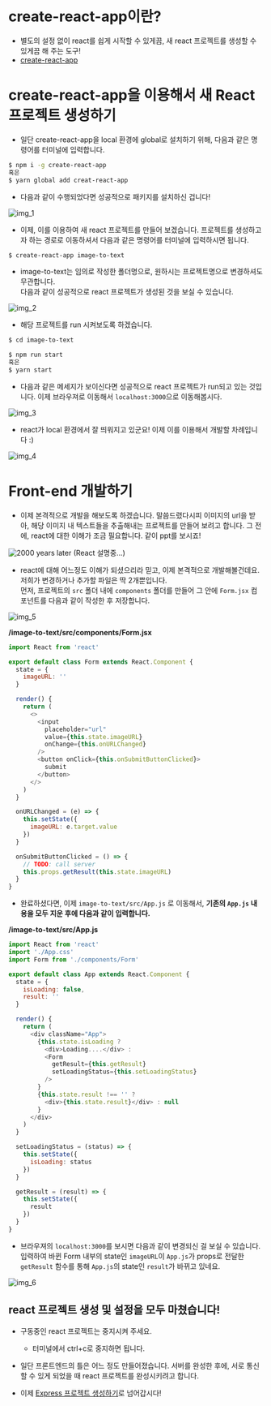# create-react-app이란?

- 별도의 설정 없이 react를 쉽게 시작할 수 있게끔, 새 react 프로젝트를 생성할 수 있게끔 해 주는 도구!
- [create-react-app](https://github.com/facebook/create-react-app)

# create-react-app을 이용해서 새 React 프로젝트 생성하기

- 일단 create-react-app을 local 환경에 global로 설치하기 위해, 다음과 같은 명령어를 터미널에 입력합니다.

```bash
$ npm i -g create-react-app
혹은
$ yarn global add creat-react-app
```

- 다음과 같이 수행되었다면 성공적으로 패키지를 설치하신 겁니다!

![img_1](./images/1.png)

- 이제, 이를 이용하여 새 react 프로젝트를 만들어 보겠습니다. 프로젝트를 생성하고자 하는 경로로 이동하셔서 다음과 같은 명령어를 터미널에 입력하시면 됩니다.

```bash
$ create-react-app image-to-text
```

- image-to-text는 임의로 작성한 폴더명으로, 원하시는 프로젝트명으로 변경하셔도 무관합니다.  
다음과 같이 성공적으로 react 프로젝트가 생성된 것을 보실 수 있습니다.

![img_2](./images/2.png)

- 해당 프로젝트를 run 시켜보도록 하겠습니다.
```bash
$ cd image-to-text

$ npm run start
혹은
$ yarn start
```

- 다음과 같은 메세지가 보이신다면 성공적으로 react 프로젝트가 run되고 있는 것입니다. 이제 브라우져로 이동해서 `localhost:3000`으로 이동해봅시다.

![img_3](./images/3.png)

- react가 local 환경에서 잘 띄워지고 있군요! 이제 이를 이용해서 개발할 차례입니다 :)

![img_4](./images/4.png)

# Front-end 개발하기

- 이제 본격적으로 개발을 해보도록 하겠습니다. 말씀드렸다시피 이미지의 url을 받아, 해당 이미지 내 텍스트들을 추출해내는 프로젝트를 만들어 보려고 합니다. 그 전에, react에 대한 이해가 조금 필요합니다. 같이 ppt를 보시죠!

![2000 years later](https://i.ytimg.com/vi/CM4Al4gzSoA/hqdefault.jpg)
(React 설명중...)

- react에 대해 어느정도 이해가 되셨으리라 믿고, 이제 본격적으로 개발해볼건데요. 저희가 변경하거나 추가할 파일은 딱 2개뿐입니다.  
먼저, 프로젝트의 `src` 폴더 내에 `components` 폴더를 만들어 그 안에 `Form.jsx` 컴포넌트를 다음과 같이 작성한 후 저장합니다.

![img_5](./images/5.png)

**/image-to-text/src/components/Form.jsx**

```javascript
import React from 'react'

export default class Form extends React.Component {
  state = {
    imageURL: ''
  }

  render() {
    return (
      <>
        <input
          placeholder="url"
          value={this.state.imageURL}
          onChange={this.onURLChanged}
        />
        <button onClick={this.onSubmitButtonClicked}>
          submit
        </button>
      </>
    )
  }

  onURLChanged = (e) => {
    this.setState({
      imageURL: e.target.value
    })
  }

  onSubmitButtonClicked = () => {
    // TODO: call server
    this.props.getResult(this.state.imageURL)
  }
}
```

- 완료하셨다면, 이제 `image-to-text/src/App.js` 로 이동해서, **기존의 `App.js` 내용을 모두 지운 후에 다음과 같이 입력합니다.**

**/image-to-text/src/App.js**

```javascript
import React from 'react'
import './App.css'
import Form from './components/Form'

export default class App extends React.Component {
  state = {
    isLoading: false,
    result: ''
  }

  render() {
    return (
      <div className="App">
        {this.state.isLoading ?
          <div>Loading....</div> : 
          <Form
            getResult={this.getResult}
            setLoadingStatus={this.setLoadingStatus}
          />
        }
        {this.state.result !== '' ?
          <div>{this.state.result}</div> : null
        }
      </div>
    )
  }

  setLoadingStatus = (status) => {
    this.setState({
      isLoading: status
    })
  }

  getResult = (result) => {
    this.setState({
      result
    })
  }
}
```

- 브라우져의 `localhost:3000`를 보시면 다음과 같이 변경되신 걸 보실 수 있습니다. 입력하여 바뀐 Form 내부의 state인 `imageURL`이 `App.js`가 props로 전달한 `getResult` 함수를 통해 `App.js`의 state인 `result`가 바뀌고 있네요.

![img_6](./images/6.png)

## react 프로젝트 생성 및 설정을 모두 마쳤습니다!

- 구동중인 react 프로젝트는 중지시켜 주세요.
  - 터미널에서 ctrl+c로 중지하면 됩니다.

- 일단 프론트엔드의 틀은 어느 정도 만들어졌습니다. 서버를 완성한 후에, 서로 통신할 수 있게 되었을 때 react 프로젝트를 완성시키려고 합니다.

- 이제 [Express 프로젝트 생성하기](../3_express/README.md)로 넘어갑시다!